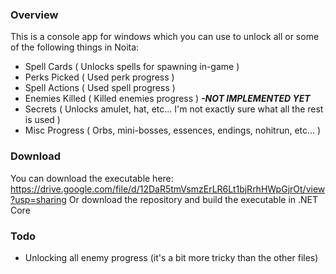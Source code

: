 <h3>Overview</h3>

This is a console app for windows which you can use to unlock all or some of the following things in Noita:

* Spell Cards ( Unlocks spells for spawning in-game )
* Perks Picked ( Used perk progress )
* Spell Actions ( Used spell progress )
* Enemies Killed ( Killed enemies progress ) <i><b> -NOT IMPLEMENTED YET</b></i>
* Secrets ( Unlocks amulet, hat, etc... I'm not exactly sure what all the rest is used )
* Misc Progress ( Orbs, mini-bosses, essences, endings, nohitrun, etc... )


<h3>Download</h3>

You can download the executable here: https://drive.google.com/file/d/12DaR5tmVsmzErLR6Lt1bjRrhHWpGjrOt/view?usp=sharing
Or download the repository and build the executable in .NET Core

<h3>Todo</h3>

* Unlocking all enemy progress (it's a bit more tricky than the other files)

